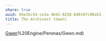 ```yaml
---
share: true
uuid: 05e35c54-ce3a-4641-8258-84010fc90a53
title: The Archivest (Gwen)
---
```

[Gwen](/undefined)%20Engine/Peronas/Gwen.md)